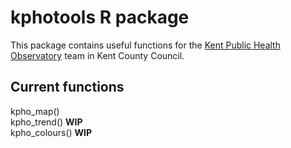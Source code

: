 # kphotools R package
This package contains useful functions for the [Kent Public Health Observatory](https://www.kpho.org.uk/) team in Kent County Council.

## Current functions
kpho_map()  
kpho_trend() **WIP**  
kpho_colours() **WIP**
